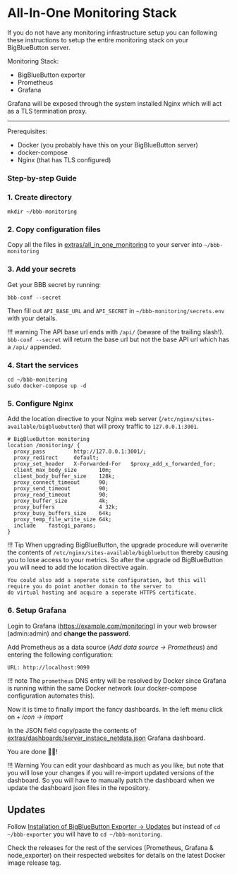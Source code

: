 # All-In-One Monitoring Stack
If you do not have any monitoring infrastructure setup you can following these instructions to setup the entire 
monitoring stack on your BigBlueButton server.

Monitoring Stack:

* BigBlueButton exporter
* Prometheus
* Grafana

Grafana will be exposed through the system installed Nginx which will act as a TLS termination proxy.

---
Prerequisites:

* Docker (you probably have this on your BigBlueButton server)
* docker-compose
* Nginx (that has TLS configured)

### Step-by-step Guide
### 1. Create directory
```shell
mkdir ~/bbb-monitoring
```

### 2. Copy configuration files
Copy all the files in [extras/all_in_one_monitoring](https://github.com/greenstatic/bigbluebutton-exporter/tree/master/extras/all_in_one_monitoring) 
to your server into `~/bbb-monitoring`

### 3. Add your secrets 
Get your BBB secret by running:
```shell
bbb-conf --secret
```

Then fill out `API_BASE_URL` and `API_SECRET` in `~/bbb-monitoring/secrets.env` with your details.

!!! warning
    The API base url ends with `/api/` (beware of the trailing slash!). `bbb-conf --secret` will return the base url but
    not the base API url which has a `/api/` appended.

### 4. Start the services
```shell
cd ~/bbb-monitoring
sudo docker-compose up -d
```

### 5. Configure Nginx
Add the location directive to your Nginx web server (`/etc/nginx/sites-available/bigbluebutton`) that will proxy traffic to
`127.0.0.1:3001`.

```text
# BigBlueButton monitoring
location /monitoring/ {
  proxy_pass         http://127.0.0.1:3001/;
  proxy_redirect     default;
  proxy_set_header   X-Forwarded-For   $proxy_add_x_forwarded_for;
  client_max_body_size       10m;
  client_body_buffer_size    128k;
  proxy_connect_timeout      90;
  proxy_send_timeout         90;
  proxy_read_timeout         90;
  proxy_buffer_size          4k;
  proxy_buffers              4 32k;
  proxy_busy_buffers_size    64k;
  proxy_temp_file_write_size 64k;
  include    fastcgi_params;
}
```

!!! Tip
    When upgrading BigBlueButton, the upgrade procedure will overwrite the contents of `/etc/nginx/sites-available/bigbluebutton`
    thereby causing you to lose access to your metrics. 
    So after the upgrade od BigBlueButton you will need to add the location directive again.
    
    You could also add a seperate site configuration, but this will require you do point another domain to the server to
    do virtual hosting and acquire a seperate HTTPS certificate.

### 6. Setup Grafana
Login to Grafana (https://example.com/monitoring) in your web browser (admin:admin) and **change the password**.

Add Prometheus as a data source (_Add data source -> Prometheus_) and entering the following configuration:
```text
URL: http://localhost:9090
```

!!! note
    The `prometheus` DNS entry will be resolved by Docker since Grafana is running within the same Docker network (our
    docker-compose configuration automates this).

Now it is time to finally import the fancy dashboards.
In the left menu click on _+ icon -> import_

In the JSON field copy/paste the contents of
[extras/dashboards/server_instace_netdata.json](https://github.com/greenstatic/bigbluebutton-exporter/tree/master/extras/dashboards/server_instance_netdata.json) 
Grafana dashboard.

You are done 👏👏!

!!! Warning
    You can edit your dashboard as much as you like, but note that you will lose your changes if you will re-import updated 
    versions of the dashboard. 
    So you will have to manually patch the dashboard when we update the dashboard json files in the repository.

## Updates
Follow [Installation of BigBlueButton Exporter -> Updates](./bigbluebutton_exporter.md#updates) but instead of 
`cd ~/bbb-exporter` you will have to `cd ~/bbb-monitoring`.

Check the releases for the rest of the services (Prometheus, Grafana & node_exporter) on their respected websites for 
details on the latest Docker image release tag.